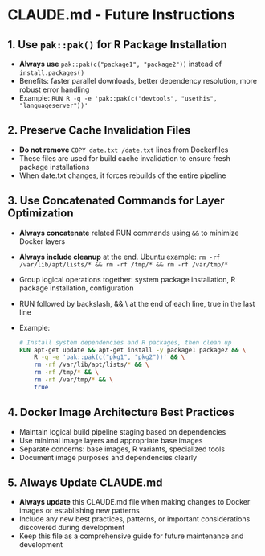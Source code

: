 # CLAUDE.md - Future Instructions

## 1. Use `pak::pak()` for R Package Installation

- **Always use** `pak::pak(c("package1", "package2"))` instead of `install.packages()`
- Benefits: faster parallel downloads, better dependency resolution, more robust error handling
- Example: `RUN R -q -e 'pak::pak(c("devtools", "usethis", "languageserver"))'`

## 2. Preserve Cache Invalidation Files

- **Do not remove** `COPY date.txt /date.txt` lines from Dockerfiles
- These files are used for build cache invalidation to ensure fresh package installations
- When date.txt changes, it forces rebuilds of the entire pipeline

## 3. Use Concatenated Commands for Layer Optimization

- **Always concatenate** related RUN commands using `&&` to minimize Docker layers
- **Always include cleanup** at the end. Ubuntu example: `rm -rf /var/lib/apt/lists/* && rm -rf /tmp/* && rm -rf /var/tmp/*`
- Group logical operations together: system package installation, R package installation, configuration
- RUN followed by backslash, && \ at the end of each line, true in the last line
- Example:

  ```dockerfile
  # Install system dependencies and R packages, then clean up
  RUN apt-get update && apt-get install -y package1 package2 && \
      R -q -e 'pak::pak(c("pkg1", "pkg2"))' && \
      rm -rf /var/lib/apt/lists/* && \
      rm -rf /tmp/* && \
      rm -rf /var/tmp/* && \
      true
  ```

## 4. Docker Image Architecture Best Practices

- Maintain logical build pipeline staging based on dependencies
- Use minimal image layers and appropriate base images
- Separate concerns: base images, R variants, specialized tools
- Document image purposes and dependencies clearly

## 5. Always Update CLAUDE.md

- **Always update** this CLAUDE.md file when making changes to Docker images or establishing new patterns
- Include any new best practices, patterns, or important considerations discovered during development
- Keep this file as a comprehensive guide for future maintenance and development
